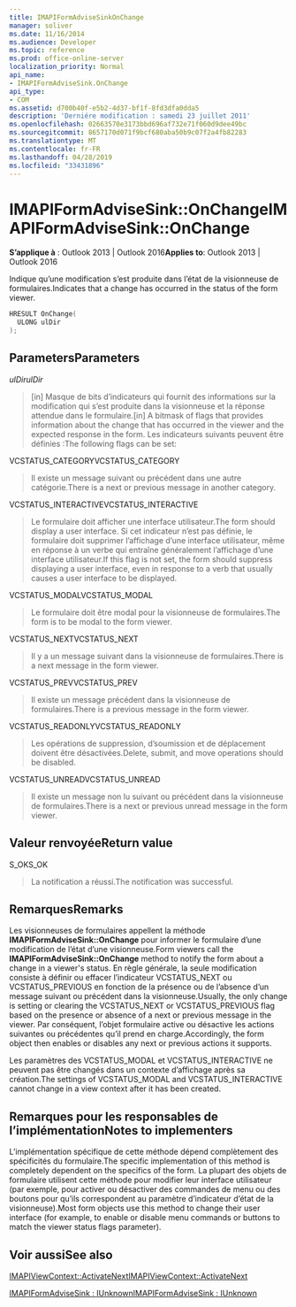 ```yaml
---
title: IMAPIFormAdviseSinkOnChange
manager: soliver
ms.date: 11/16/2014
ms.audience: Developer
ms.topic: reference
ms.prod: office-online-server
localization_priority: Normal
api_name:
- IMAPIFormAdviseSink.OnChange
api_type:
- COM
ms.assetid: d700b40f-e5b2-4d37-bf1f-8fd3dfa0dda5
description: 'Derniére modification : samedi 23 juillet 2011'
ms.openlocfilehash: 02663570e3173bbd696af732e71f060d9dee49bc
ms.sourcegitcommit: 8657170d071f9bcf680aba50b9c07f2a4fb82283
ms.translationtype: MT
ms.contentlocale: fr-FR
ms.lasthandoff: 04/28/2019
ms.locfileid: "33431896"
---
```

# <a name="imapiformadvisesinkonchange"></a><span data-ttu-id="78639-103">IMAPIFormAdviseSink::OnChange</span><span class="sxs-lookup"><span data-stu-id="78639-103">IMAPIFormAdviseSink::OnChange</span></span>

  
  
<span data-ttu-id="78639-104">**S’applique à** : Outlook 2013 | Outlook 2016</span><span class="sxs-lookup"><span data-stu-id="78639-104">**Applies to**: Outlook 2013 | Outlook 2016</span></span> 
  
<span data-ttu-id="78639-105">Indique qu’une modification s’est produite dans l’état de la visionneuse de formulaires.</span><span class="sxs-lookup"><span data-stu-id="78639-105">Indicates that a change has occurred in the status of the form viewer.</span></span> 
  
```cpp
HRESULT OnChange(
  ULONG ulDir
);
```

## <a name="parameters"></a><span data-ttu-id="78639-106">Parameters</span><span class="sxs-lookup"><span data-stu-id="78639-106">Parameters</span></span>

 <span data-ttu-id="78639-107">_ulDir_</span><span class="sxs-lookup"><span data-stu-id="78639-107">_ulDir_</span></span>
  
> <span data-ttu-id="78639-108">[in] Masque de bits d’indicateurs qui fournit des informations sur la modification qui s’est produite dans la visionneuse et la réponse attendue dans le formulaire.</span><span class="sxs-lookup"><span data-stu-id="78639-108">[in] A bitmask of flags that provides information about the change that has occurred in the viewer and the expected response in the form.</span></span> <span data-ttu-id="78639-109">Les indicateurs suivants peuvent être définies :</span><span class="sxs-lookup"><span data-stu-id="78639-109">The following flags can be set:</span></span>
    
<span data-ttu-id="78639-110">VCSTATUS_CATEGORY</span><span class="sxs-lookup"><span data-stu-id="78639-110">VCSTATUS_CATEGORY</span></span> 
  
> <span data-ttu-id="78639-111">Il existe un message suivant ou précédent dans une autre catégorie.</span><span class="sxs-lookup"><span data-stu-id="78639-111">There is a next or previous message in another category.</span></span> 
    
<span data-ttu-id="78639-112">VCSTATUS_INTERACTIVE</span><span class="sxs-lookup"><span data-stu-id="78639-112">VCSTATUS_INTERACTIVE</span></span> 
  
> <span data-ttu-id="78639-113">Le formulaire doit afficher une interface utilisateur.</span><span class="sxs-lookup"><span data-stu-id="78639-113">The form should display a user interface.</span></span> <span data-ttu-id="78639-114">Si cet indicateur n’est pas définie, le formulaire doit supprimer l’affichage d’une interface utilisateur, même en réponse à un verbe qui entraîne généralement l’affichage d’une interface utilisateur.</span><span class="sxs-lookup"><span data-stu-id="78639-114">If this flag is not set, the form should suppress displaying a user interface, even in response to a verb that usually causes a user interface to be displayed.</span></span> 
    
<span data-ttu-id="78639-115">VCSTATUS_MODAL</span><span class="sxs-lookup"><span data-stu-id="78639-115">VCSTATUS_MODAL</span></span> 
  
> <span data-ttu-id="78639-116">Le formulaire doit être modal pour la visionneuse de formulaires.</span><span class="sxs-lookup"><span data-stu-id="78639-116">The form is to be modal to the form viewer.</span></span> 
    
<span data-ttu-id="78639-117">VCSTATUS_NEXT</span><span class="sxs-lookup"><span data-stu-id="78639-117">VCSTATUS_NEXT</span></span> 
  
> <span data-ttu-id="78639-118">Il y a un message suivant dans la visionneuse de formulaires.</span><span class="sxs-lookup"><span data-stu-id="78639-118">There is a next message in the form viewer.</span></span> 
    
<span data-ttu-id="78639-119">VCSTATUS_PREV</span><span class="sxs-lookup"><span data-stu-id="78639-119">VCSTATUS_PREV</span></span> 
  
> <span data-ttu-id="78639-120">Il existe un message précédent dans la visionneuse de formulaires.</span><span class="sxs-lookup"><span data-stu-id="78639-120">There is a previous message in the form viewer.</span></span> 
    
<span data-ttu-id="78639-121">VCSTATUS_READONLY</span><span class="sxs-lookup"><span data-stu-id="78639-121">VCSTATUS_READONLY</span></span> 
  
> <span data-ttu-id="78639-122">Les opérations de suppression, d’soumission et de déplacement doivent être désactivées.</span><span class="sxs-lookup"><span data-stu-id="78639-122">Delete, submit, and move operations should be disabled.</span></span> 
    
<span data-ttu-id="78639-123">VCSTATUS_UNREAD</span><span class="sxs-lookup"><span data-stu-id="78639-123">VCSTATUS_UNREAD</span></span> 
  
> <span data-ttu-id="78639-124">Il existe un message non lu suivant ou précédent dans la visionneuse de formulaires.</span><span class="sxs-lookup"><span data-stu-id="78639-124">There is a next or previous unread message in the form viewer.</span></span>
    
## <a name="return-value"></a><span data-ttu-id="78639-125">Valeur renvoyée</span><span class="sxs-lookup"><span data-stu-id="78639-125">Return value</span></span>

<span data-ttu-id="78639-126">S_OK</span><span class="sxs-lookup"><span data-stu-id="78639-126">S_OK</span></span> 
  
> <span data-ttu-id="78639-127">La notification a réussi.</span><span class="sxs-lookup"><span data-stu-id="78639-127">The notification was successful.</span></span>
    
## <a name="remarks"></a><span data-ttu-id="78639-128">Remarques</span><span class="sxs-lookup"><span data-stu-id="78639-128">Remarks</span></span>

<span data-ttu-id="78639-129">Les visionneuses de formulaires appellent la méthode **IMAPIFormAdviseSink::OnChange** pour informer le formulaire d’une modification de l’état d’une visionneuse.</span><span class="sxs-lookup"><span data-stu-id="78639-129">Form viewers call the **IMAPIFormAdviseSink::OnChange** method to notify the form about a change in a viewer's status.</span></span> <span data-ttu-id="78639-130">En règle générale, la seule modification consiste à définir ou effacer l’indicateur VCSTATUS_NEXT ou VCSTATUS_PREVIOUS en fonction de la présence ou de l’absence d’un message suivant ou précédent dans la visionneuse.</span><span class="sxs-lookup"><span data-stu-id="78639-130">Usually, the only change is setting or clearing the VCSTATUS_NEXT or VCSTATUS_PREVIOUS flag based on the presence or absence of a next or previous message in the viewer.</span></span> <span data-ttu-id="78639-131">Par conséquent, l’objet formulaire active ou désactive les actions suivantes ou précédentes qu’il prend en charge.</span><span class="sxs-lookup"><span data-stu-id="78639-131">Accordingly, the form object then enables or disables any next or previous actions it supports.</span></span> 
  
<span data-ttu-id="78639-132">Les paramètres des VCSTATUS_MODAL et VCSTATUS_INTERACTIVE ne peuvent pas être changés dans un contexte d’affichage après sa création.</span><span class="sxs-lookup"><span data-stu-id="78639-132">The settings of VCSTATUS_MODAL and VCSTATUS_INTERACTIVE cannot change in a view context after it has been created.</span></span>
  
## <a name="notes-to-implementers"></a><span data-ttu-id="78639-133">Remarques pour les responsables de l’implémentation</span><span class="sxs-lookup"><span data-stu-id="78639-133">Notes to implementers</span></span>

<span data-ttu-id="78639-134">L’implémentation spécifique de cette méthode dépend complètement des spécificités du formulaire.</span><span class="sxs-lookup"><span data-stu-id="78639-134">The specific implementation of this method is completely dependent on the specifics of the form.</span></span> <span data-ttu-id="78639-135">La plupart des objets de formulaire utilisent cette méthode pour modifier leur interface utilisateur (par exemple, pour activer ou désactiver des commandes de menu ou des boutons pour qu’ils correspondent au paramètre d’indicateur d’état de la visionneuse).</span><span class="sxs-lookup"><span data-stu-id="78639-135">Most form objects use this method to change their user interface (for example, to enable or disable menu commands or buttons to match the viewer status flags parameter).</span></span>
  
## <a name="see-also"></a><span data-ttu-id="78639-136">Voir aussi</span><span class="sxs-lookup"><span data-stu-id="78639-136">See also</span></span>



[<span data-ttu-id="78639-137">IMAPIViewContext::ActivateNext</span><span class="sxs-lookup"><span data-stu-id="78639-137">IMAPIViewContext::ActivateNext</span></span>](imapiviewcontext-activatenext.md)
  
[<span data-ttu-id="78639-138">IMAPIFormAdviseSink : IUnknown</span><span class="sxs-lookup"><span data-stu-id="78639-138">IMAPIFormAdviseSink : IUnknown</span></span>](imapiformadvisesinkiunknown.md)

